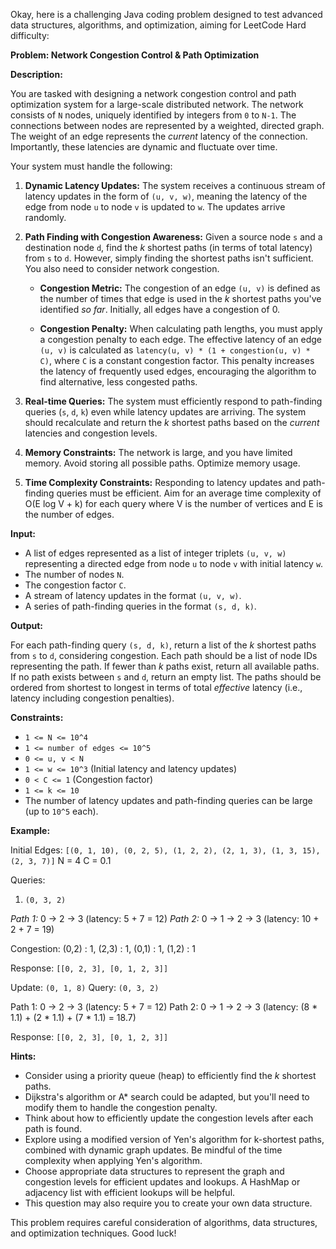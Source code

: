 Okay, here is a challenging Java coding problem designed to test advanced data structures, algorithms, and optimization, aiming for LeetCode Hard difficulty:

**Problem: Network Congestion Control & Path Optimization**

**Description:**

You are tasked with designing a network congestion control and path optimization system for a large-scale distributed network. The network consists of `N` nodes, uniquely identified by integers from `0` to `N-1`.  The connections between nodes are represented by a weighted, directed graph. The weight of an edge represents the *current* latency of the connection. Importantly, these latencies are dynamic and fluctuate over time.

Your system must handle the following:

1.  **Dynamic Latency Updates:** The system receives a continuous stream of latency updates in the form of `(u, v, w)`, meaning the latency of the edge from node `u` to node `v` is updated to `w`.  The updates arrive randomly.

2.  **Path Finding with Congestion Awareness:** Given a source node `s` and a destination node `d`, find the *k*  shortest paths (in terms of total latency) from `s` to `d`. However, simply finding the shortest paths isn't sufficient. You also need to consider network congestion.

    *   **Congestion Metric:** The congestion of an edge `(u, v)` is defined as the number of times that edge is used in the *k* shortest paths you've identified *so far*. Initially, all edges have a congestion of 0.

    *   **Congestion Penalty:** When calculating path lengths, you must apply a congestion penalty to each edge. The effective latency of an edge `(u, v)` is calculated as `latency(u, v) * (1 + congestion(u, v) * C)`, where `C` is a constant congestion factor.  This penalty increases the latency of frequently used edges, encouraging the algorithm to find alternative, less congested paths.

3.  **Real-time Queries:** The system must efficiently respond to path-finding queries (`s`, `d`, `k`) even while latency updates are arriving. The system should recalculate and return the *k* shortest paths based on the *current* latencies and congestion levels.

4.  **Memory Constraints:** The network is large, and you have limited memory. Avoid storing all possible paths.  Optimize memory usage.

5.  **Time Complexity Constraints:** Responding to latency updates and path-finding queries must be efficient. Aim for an average time complexity of O(E log V + k) for each query where V is the number of vertices and E is the number of edges.

**Input:**

*   A list of edges represented as a list of integer triplets `(u, v, w)` representing a directed edge from node `u` to node `v` with initial latency `w`.
*   The number of nodes `N`.
*   The congestion factor `C`.
*   A stream of latency updates in the format `(u, v, w)`.
*   A series of path-finding queries in the format `(s, d, k)`.

**Output:**

For each path-finding query `(s, d, k)`, return a list of the *k* shortest paths from `s` to `d`, considering congestion. Each path should be a list of node IDs representing the path. If fewer than *k* paths exist, return all available paths.  If no path exists between `s` and `d`, return an empty list.
The paths should be ordered from shortest to longest in terms of total *effective* latency (i.e., latency including congestion penalties).

**Constraints:**

*   `1 <= N <= 10^4`
*   `1 <= number of edges <= 10^5`
*   `0 <= u, v < N`
*   `1 <= w <= 10^3` (Initial latency and latency updates)
*   `0 < C <= 1` (Congestion factor)
*   `1 <= k <= 10`
*   The number of latency updates and path-finding queries can be large (up to `10^5` each).

**Example:**

Initial Edges: `[(0, 1, 10), (0, 2, 5), (1, 2, 2), (2, 1, 3), (1, 3, 15), (2, 3, 7)]`
N = 4
C = 0.1

Queries:
1.  `(0, 3, 2)`

*Path 1:* 0 -> 2 -> 3 (latency: 5 + 7 = 12)
*Path 2:* 0 -> 1 -> 2 -> 3 (latency: 10 + 2 + 7 = 19)

Congestion: (0,2) : 1, (2,3) : 1, (0,1) : 1, (1,2) : 1

Response: `[[0, 2, 3], [0, 1, 2, 3]]`

Update: `(0, 1, 8)`
Query: `(0, 3, 2)`

Path 1: 0 -> 2 -> 3 (latency: 5 + 7 = 12)
Path 2: 0 -> 1 -> 2 -> 3 (latency: (8 * 1.1) + (2 * 1.1) + (7 * 1.1) = 18.7)

Response: `[[0, 2, 3], [0, 1, 2, 3]]`

**Hints:**

*   Consider using a priority queue (heap) to efficiently find the *k* shortest paths.
*   Dijkstra's algorithm or A\* search could be adapted, but you'll need to modify them to handle the congestion penalty.
*   Think about how to efficiently update the congestion levels after each path is found.
*   Explore using a modified version of Yen's algorithm for k-shortest paths, combined with dynamic graph updates. Be mindful of the time complexity when applying Yen's algorithm.
*   Choose appropriate data structures to represent the graph and congestion levels for efficient updates and lookups. A HashMap or adjacency list with efficient lookups will be helpful.
* This question may also require you to create your own data structure.

This problem requires careful consideration of algorithms, data structures, and optimization techniques. Good luck!
